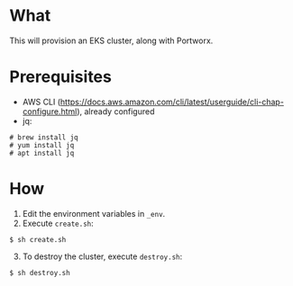 # What

This will provision an EKS cluster, along with Portworx.

# Prerequisites

 * AWS CLI (https://docs.aws.amazon.com/cli/latest/userguide/cli-chap-configure.html), already configured
 * jq:
```
# brew install jq
# yum install jq
# apt install jq
```

# How

1. Edit the environment variables in `_env`.
2. Execute `create.sh`:
```
$ sh create.sh
```
3. To destroy the cluster, execute `destroy.sh`:
```
$ sh destroy.sh
```
